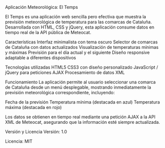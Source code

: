 Aplicación Meteorológica: El Temps

El Temps es una aplicación web sencilla pero efectiva que muestra la previsión meteorológica de temperatura para las comarcas de Cataluña. 
Desarrollada con HTML, CSS y jQuery, esta aplicación consume datos en tiempo real de la API pública de Meteocat.

Características
Interfaz minimalista con tema oscuro
Selector de comarcas de Cataluña con datos actualizados
Visualización de temperaturas mínimas y máximas
Previsión para el día actual y el siguiente
Diseño responsive adaptable a diferentes dispositivos

Tecnologías utilizadas
HTML5
CSS3 con diseño personalizado
JavaScript / jQuery para peticiones AJAX
Procesamiento de datos XML

Funcionamiento
La aplicación permite al usuario seleccionar una comarca de Cataluña desde un menú desplegable, mostrando inmediatamente la previsión meteorológica correspondiente, incluyendo:

Fecha de la previsión
Temperatura mínima (destacada en azul)
Temperatura máxima (destacada en rojo)

Los datos se obtienen en tiempo real mediante una petición AJAX a la API XML de Meteocat, asegurando que la información esté siempre actualizada.

Versión y Licencia
Versión: 1.0

Licencia: MIT
